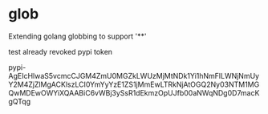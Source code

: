 # glob
Extending golang globbing to support '**'

test already revoked pypi token

pypi-AgEIcHlwaS5vcmcCJGM4ZmU0MGZkLWUzMjMtNDk1Yi1hNmFlLWNjNmUyY2M4ZjZlMgACKlszLCI0YmYyYzE1ZS1jMmEwLTRkNjAtOGQ2Ny03NTM1MGQwMDEwOWYiXQAABiC6vWBj3ySsR1dEkmzOpUJfb00aNWqNDg0D7macKgQTqg
